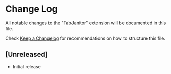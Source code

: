 # Change Log

All notable changes to the "TabJanitor" extension will be documented in this file.

Check [Keep a Changelog](http://keepachangelog.com/) for recommendations on how to structure this file.

## [Unreleased]

- Initial release
